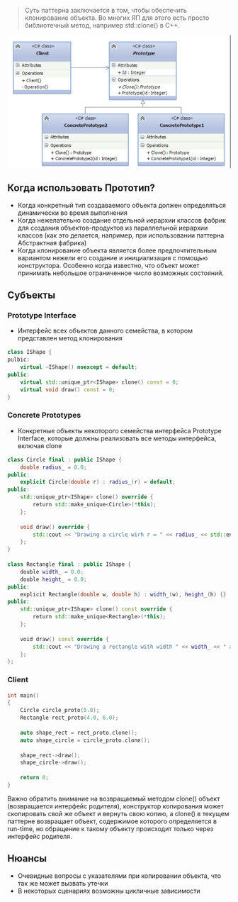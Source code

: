 
> Суть паттерна заключается в том, чтобы обеспечить клонирование объекта. Во многих ЯП для этого есть просто библиотечный метод, например std::clone() в С++.

![Untitled](programming/code/contents/design-patterns/image-storage/Untitled%208.png)

## Когда использовать Прототип?

- Когда конкретный тип создаваемого объекта должен определяться динамически во время выполнения
- Когда нежелательно создание отдельной иерархии классов фабрик для создания объектов-продуктов из параллельной иерархии классов (как это делается, например, при использовании паттерна Абстрактная фабрика)
- Когда клонирование объекта является более предпочтительным вариантом нежели его создание и инициализация с помощью конструктора. Особенно когда известно, что объект может принимать небольшое ограниченное число возможных состояний.

## Субъекты

### Prototype Interface

- Интерфейс всех объектов данного семейства, в котором представлен метод клонирования

```cpp
class IShape {
pulbic:
	virtual ~IShape() noexcept = default;
public:
	virtual std::unique_ptr<IShape> clone() const = 0;
	virtual void draw() const = 0;
}

```

### Concrete Prototypes

- Конкретные объекты некоторого семейства интерфейса Prototype Interface, которые должны реализовать все методы интерфейса, включая clone

```cpp
class Circle final : public IShape {
	double radius_ = 0.0;
public:
	explicit Circle(double r) : radius_(r) = default;
public:
	std::unique_ptr<IShape> clone() override {
        return std::make_unique<Circle>(*this);
	};

	void draw() override {
		std::cout << "Drawing a circle wirh r = " << radius_ << std::endl;
	};
}

class Rectangle final : public IShape {
    double width_ = 0.0;
    double height_ = 0.0;
public:
    explicit Rectangle(double w, double h) : width_(w), height_(h) {}
public:
    std::unique_ptr<IShape> clone() const override {
        return std::make_unique<Rectangle>(*this);
    };

    void draw() const override {
        std::cout << "Drawing a rectangle with width " << width_ << " and height " << height_ << std::endl;
    };
};

```

### Client

```cpp
int main()
{
	Circle circle_proto(5.0);
	Rectangle rect_proto(4.0, 6.0);

	auto shape_rect = rect_proto.clone();
	auto shape_circle = circle_proto.clone();

	shape_rect->draw();
	shape_circle->draw();

	return 0;
}

```

Важно обратить внимание на возвращаемый методом clone() объект (возвращается интерфейс родителя), конструктор копирования может скопировать свой же объект и вернуть свою копию, а clone() в текущем паттерне возвращает объект, содержимое которого определяется в run-time, но обращение к такому объекту происходит только через интерфейс родителя.

## Нюансы

- Очевидные вопросы с указателями при копировании объекта, что так же может вызвать утечки
- В некоторых сценариях возможны цикличные зависимости